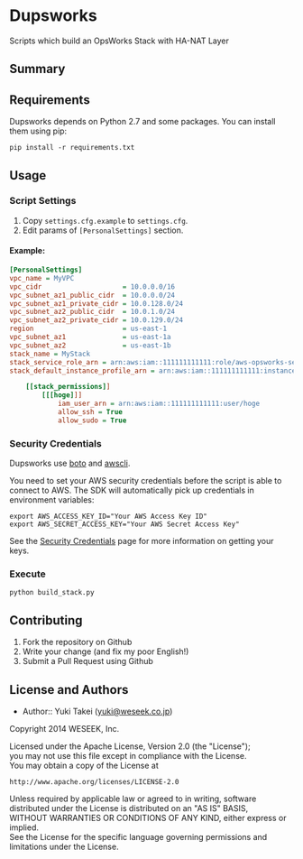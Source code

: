 Dupsworks
=========

Scripts which build an OpsWorks Stack with HA-NAT Layer


Summary
--------



Requirements
-------------

Dupsworks depends on Python 2.7 and some packages. You can install them using pip:

    pip install -r requirements.txt


Usage
-----

### Script Settings

1. Copy ``settings.cfg.example`` to ``settings.cfg``.
1. Edit params of ``[PersonalSettings]`` section.

#### Example:

```ini:settings.cfg
[PersonalSettings]
vpc_name = MyVPC
vpc_cidr                    = 10.0.0.0/16
vpc_subnet_az1_public_cidr  = 10.0.0.0/24
vpc_subnet_az1_private_cidr = 10.0.128.0/24
vpc_subnet_az2_public_cidr  = 10.0.1.0/24
vpc_subnet_az2_private_cidr = 10.0.129.0/24
region                      = us-east-1
vpc_subnet_az1              = us-east-1a
vpc_subnet_az2              = us-east-1b
stack_name = MyStack
stack_service_role_arn = arn:aws:iam::111111111111:role/aws-opsworks-service-role
stack_default_instance_profile_arn = arn:aws:iam::111111111111:instance-profile/aws-opsworks-ec2-role

    [[stack_permissions]]
        [[[hoge]]]
            iam_user_arn = arn:aws:iam::111111111111:user/hoge
            allow_ssh = True
            allow_sudo = True

```

### Security Credentials

Dupsworks use [boto](http://aws.amazon.com/sdkforpython/) and [awscli](http://aws.amazon.com/jp/cli/).

You need to set your AWS security credentials before the script is able to
connect to AWS. The SDK will automatically pick up credentials in environment
variables:

    export AWS_ACCESS_KEY_ID="Your AWS Access Key ID"
    export AWS_SECRET_ACCESS_KEY="Your AWS Secret Access Key"

See the [Security Credentials](http://aws.amazon.com/security-credentials) page
for more information on getting your keys.

### Execute

    python build_stack.py


Contributing
------------

1. Fork the repository on Github
1. Write your change (and fix my poor English!)
1. Submit a Pull Request using Github


License and Authors
-------------------
- Author:: Yuki Takei (<yuki@weseek.co.jp>)

Copyright 2014 WESEEK, Inc.

Licensed under the Apache License, Version 2.0 (the "License");  
you may not use this file except in compliance with the License.  
You may obtain a copy of the License at  

    http://www.apache.org/licenses/LICENSE-2.0

Unless required by applicable law or agreed to in writing, software  
distributed under the License is distributed on an "AS IS" BASIS,  
WITHOUT WARRANTIES OR CONDITIONS OF ANY KIND, either express or implied.  
See the License for the specific language governing permissions and  
limitations under the License.  


